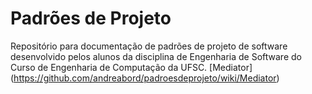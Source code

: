 # Padrões de Projeto
Repositório para documentação de padrões de projeto de software desenvolvido pelos alunos da disciplina de Engenharia de Software do Curso de Engenharia de Computação da UFSC.
[Mediator] (https://github.com/andreabord/padroesdeprojeto/wiki/Mediator)

